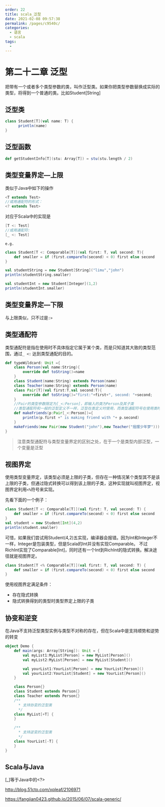 ```yaml
---
order: 22
title: scala_泛型
date: 2021-02-08 09:57:38
permalink: /pages/c9540c/
categories: 
  - 语言
  - scala
tags: 
  - 
---
```


# 第二十二章 泛型

把带有一个或者多个类型参数的类，叫作泛型类。如果你把类型参数替换成实际的类型，将得到一个普通的类。比如Student[String]

## 泛型类

```scala
class Student[T](val name: T) {
      println(name)
}
```

## 泛型函数

```scala
def getStudentInfo[T](stu: Array[T]) = stu(stu.length / 2)
```

## 类型变量界定—上限

类似于Java中如下的操作

```scala
<T extends Test>
//或用通配符的形式：
<? extends Test>
```

对应于Scala中的实现是

```scala
[T <: Test] 
//或用通配符: 
[_ <: Test]
```

`e.g.`

```scala
class Student[T <: Comparable[T]](val first: T, val second: T){
    def smaller = if (first.compareTo(second) < 0) first else second
}

val studentString = new Student[String]("limu","john")
println(studentString.smaller)

val studentInt = new Student[Integer](1,2)
println(studentInt.smaller)
```

## 类型变量界定—下限

与上限类似，只不过是`:>`

## 类型通配符

 类型通配符是指在使用时不具体指定它属于某个类，而是只知道其大致的类型范围，通过`_ <:` 达到类型通配的目的。

```scala
def typeWildcard: Unit ={
    class Person(val name:String){
        override def toString()=name
    }
    class Student(name:String) extends Person(name)
    class Teacher(name:String) extends Person(name)
    class Pair[T](val first:T,val second:T){
        override def toString()="first:"+first+", second: "+second;
    }
    //Pair的类型参数限定为[_<:Person]，即输入的类为Person及其子类
    //类型通配符和一般的泛型定义不一样，泛型在类定义时使用，而类型通配符号在使用类时使用
    def makeFriends(p:Pair[_<:Person])={
        println(p.first +" is making friend with "+ p.second)
    }
    makeFriends(new Pair(new Student("john"),new Teacher("摇摆少年梦")))
}
```

> 注意类型通配符与类型变量界定的区别之处，在于一个是类型内部泛型，一个变量是泛型

## 视图界定

使用类型变量界定，该类型必须是上限的子类，但存在一种情况某个类型其不是该上限的子类，但通过隐式转换可以得到该上限的子类，这种实现就叫视图界定，视图界定利用`<%`符号来实现。

先看下面的一个例子：

```scala
class Student[T <: Comparable[T]](val first: T, val second: T) {
    def smaller = if (first.compareTo(second) < 0) first else second
}
val student = new Student[Int](4,2)
println(student.smaller)
```

可惜，如果我们尝试用Student(4,2)五实现，编译器会报错。因为Int和Integer不一样，Integer是包装类型，但是Scala的Int并没有实现Comparable。
不过RichInt实现了Comparable[Int]，同时还有一个Int到RichInt的隐式转换。解决途径就是视图界定。

```scala
class Student[T <% Comparable[T]](val first: T, val second: T) {
    def smaller = if (first.compareTo(second) < 0) first else second
}
```

使用视图界定满足条件：

- 存在隐式转换
- 隐式转换得到的类型时类型界定上限的子类

## 协变和逆变

在Java不支持泛型类型实例与类型不对称的存在，但在Scala中是支持顺势和逆势的转变

```scala
object Demo {
    def main(args: Array[String]): Unit = {
        val myList1:MyList[Person] = new MyList[Person]()
        val myList2:MyList[Person] = new MyList[Student]()

        val yourList1:YourList[Person] = new YourList[Person]()
        val yourList2:YourList[Student] = new YourList[Person]()
    }

    class Person{}
    class Student extends Person{}
    class Teacher extends Person{}
    /**
      * 支持协变的泛型类
      */
    class MyList[+T] {
    }

    /**
      * 支持逆变的泛型类
      */
    class YourList[-T] {
    }
}
```

## Scala与Java

[_]等于Java中的<?>

http://blog.51cto.com/xpleaf/2106971

https://fangjian0423.github.io/2015/06/07/scala-generic/